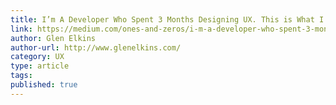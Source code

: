 ```yaml
---
title: I’m A Developer Who Spent 3 Months Designing UX. This is What I Learned.
link: https://medium.com/ones-and-zeros/i-m-a-developer-who-spent-3-months-designing-ux-this-is-what-i-learned-e362872e4f26#.5sel1prml
author: Glen Elkins
author-url: http://www.glenelkins.com/
category: UX
type: article
tags:
published: true
---
```

